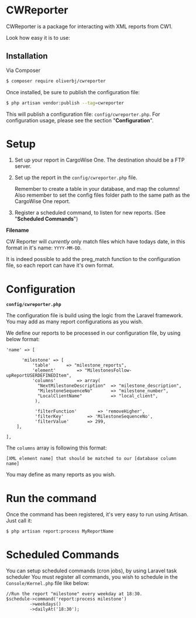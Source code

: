 # CWReporter

CWReporter is a package for interacting with XML reports from CW1.

Look how easy it is to use:

## Installation

Via Composer

```bash
$ composer require oliverbj/cwreporter
```

Once installed, be sure to publish the configuration file:

```bash
$ php artisan vendor:publish --tag=cwreporter
```

This will publish a configuration file: `config/cwreporter.php`. For configuration usage, please see the section "**Configuration**".

# Setup

1. Set up your report in CargoWise One. The destination should be a FTP server.
2. Set up the report in the `config/cwreporter.php` file.

   Remember to create a table in your database, and map the columns! Also remember to set the config files folder path to the same path as the CargoWise One report.

3) Register a scheduled command, to listen for new reports. (See "**Scheduled Commands**")

**Filename**

CW Reporter will _currently_ only match files which have todays date, in this format in it's name: `YYYY-MM-DD`.

It is indeed possible to add the preg_match function to the configuration file, so each report can have it's own format.

# Configuration

**`config/cwreporter.php`**

The configuration file is build using the logic from the Laravel framework. You may add as many report configurations as you wish.

We define our reports to be processed in our configuration file, by using below format:

```
'name' => [

      'milestone' => [
      	  'table'	   => "milestone_reports",
      	  'element'        => "MilestonesFollow-upReportUSERDEFINEDItem",
      	  'columns'        => array(
          	"NextMilestoneDescription"  => "milestone_description",
          	"MilestoneSequenceNo" 	    => "milestone_number",
          	"LocalClientName"           => "local_client",
           ),

           'filterFunction'        => 'removeHigher',
           'filterKey'		   => 'MilestoneSequenceNo',
           'filterValue'	   => 299,
	],

],
```

The `columns` array is following this format:

```
[XML element name] that should be matched to our [database column name]
```

You may define as many reports as you wish.

# Run the command

Once the command has been registered, it's very easy to run using Artisan. Just call it:

```
$ php artisan report:process MyReportName
```

# Scheduled Commands

You can setup scheduled commands (cron jobs), by using Laravel task scheduler
You must register all commands, you wish to schedule in the `Console/Kernel.php` file like below:

```
//Run the report "milestone" every weekday at 18:30.
$schedule->command('report:process milestone')
         ->weekdays()
         ->dailyAt('18:30');
```
